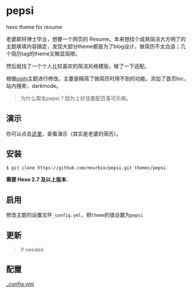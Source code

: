 # pepsi
hexo theme for resume

老婆即将博士毕业，想要一个网页的 Resume。本来想找个成熟简洁大方明了的主题填填内容搞定，发现大部分theme都是为了blog设计，做简历不太合适；几个简历tag的theme又略显简陋。

然后就找了一个个人比较喜欢的简洁风格模版，做了一下适配。

根据[oishi](http://henryhuang.github.io/oishi/)主题进行修改。主要是精简了做简历时用不到的功能，添加了首页toc，站内搜索，darkmode。

> 为什么取名pepsi？因为上好佳要配百事可乐嘛。
> 
## 演示

你可以点击[这里](http://xydbcs.github.io/)，查看演示（其实是老婆的简历）。

## 安装

``` bash
$ git clone https://github.com/neurbio/pepsi.git themes/pepsi
```
**需要 Hexo 2.7 及以上版本.**

## 启用

修改主题的设置文件`_config.yml`，把`theme`的值设置为`pepsi`

## 更新

> if needed
> 
## 配置

[_config.yml](_config.yml)
